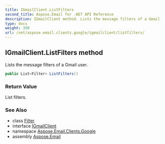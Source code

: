 ```yaml
---
title: IGmailClient.ListFilters
second_title: Aspose.Email for .NET API Reference
description: IGmailClient method. Lists the message filters of a Gmail user
type: docs
weight: 350
url: /net/aspose.email.clients.google/igmailclient/listfilters/
---
```

## IGmailClient.ListFilters method

Lists the message filters of a Gmail user.

```csharp
public List<Filter> ListFilters()
```

### Return Value

List filters.

### See Also

* class [Filter](../../filter/)
* interface [IGmailClient](../)
* namespace [Aspose.Email.Clients.Google](../../igmailclient/)
* assembly [Aspose.Email](../../../)


